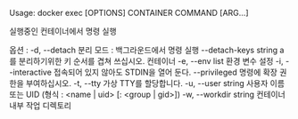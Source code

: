 
Usage:	docker exec [OPTIONS] CONTAINER COMMAND [ARG...]

실행중인 컨테이너에서 명령 실행

옵션 :
  -d, --detach 분리 모드 : 백그라운드에서 명령 실행
      --detach-keys string a를 분리하기위한 키 순서를 겹쳐 쓰십시오.
                             컨테이너
  -e, --env list 환경 변수 설정
  -i, --interactive 접속되어 있지 않아도 STDIN을 열어 둔다.
      --privileged 명령에 확장 권한을 부여하십시오.
  -t, --tty 가상 TTY를 할당합니다.
  -u, --user string 사용자 이름 또는 UID (형식 :
                             <name | uid> [: <group | gid>])
  -w, --workdir string 컨테이너 내부 작업 디렉토리
